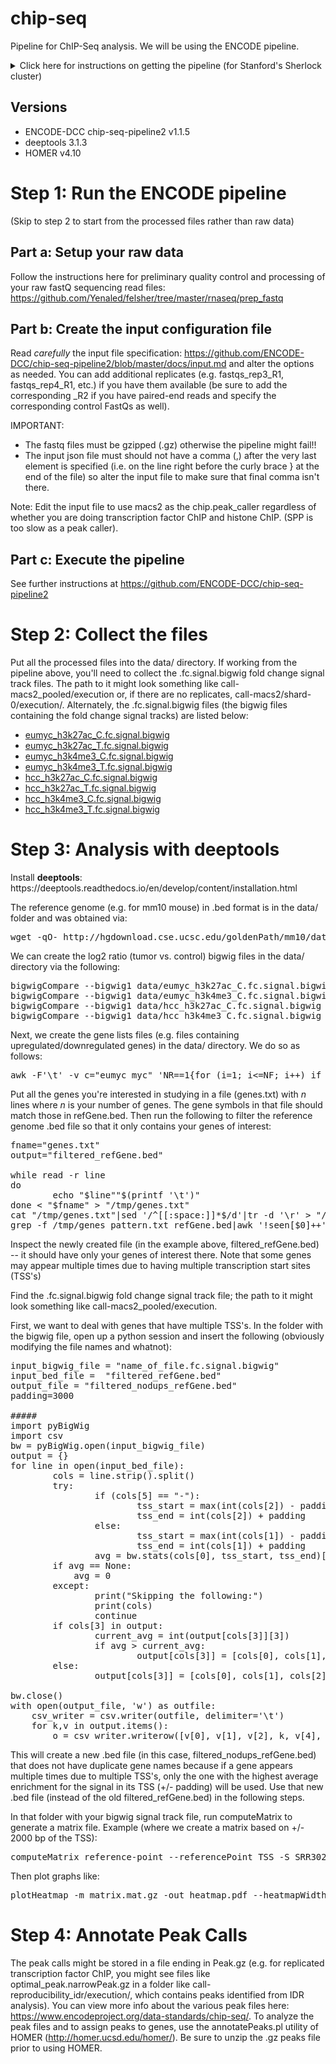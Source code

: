 # chip-seq
Pipeline for ChIP-Seq analysis. We will be using the ENCODE pipeline.
<details><summary>Click here for instructions on getting the pipeline (for Stanford's Sherlock cluster)</summary>
<p>Instructions for getting the pipeline onto Sherlock: https://github.com/ENCODE-DCC/chip-seq-pipeline2/blob/master/docs/tutorial_sherlock.md</p>
<p>We will be using Singularity so we won't be installing conda (i.e. disregard the step that specifies "For Conda users").</p>
<p>Within the new chip-seq-pipeline2 directory, edit the file <b>workflow_opts/sherlock.json</b> to remove /oak/stanford from singularity_bindpath (note: this is not necessary if the lab has paid for oak storage). Additionally, you might also want to consider having a dedicated directory within the lab group folder as a place to store all the sequencing data (e.g. /home/groups/dfelsher/delaneysequencing). In which case, you should create that directory (using mkdir) and then add that directory in singularity_bindpath. All in all, the resulting workflow_opts/sherlock.json file should look something like the following (note: v1.1.5 may be different depending on your version number):</p>
<pre>{
    "default_runtime_attributes" : {
        "slurm_partition" : "normal",
        "singularity_container" : "/home/groups/cherry/encode/pipeline_singularity_images/chip-seq-pipeline-v1.1.5.simg",
        "singularity_bindpath" : "/scratch,/lscratch,/home/groups/dfelsher/delaneysequencing,/home/groups/cherry/encode"
    }
}</pre>
</details>

## Versions

<ul>
    <li>ENCODE-DCC chip-seq-pipeline2 v1.1.5</li>
    <li>deeptools 3.1.3</li>
    <li>HOMER v4.10</li>
</ul>

# Step 1: Run the ENCODE pipeline

(Skip to step 2 to start from the processed files rather than raw data)

## Part a: Setup your raw data

Follow the instructions here for preliminary quality control and processing of your raw fastQ sequencing read files: https://github.com/Yenaled/felsher/tree/master/rnaseq/prep_fastq

## Part b: Create the input configuration file

Read <i>carefully</i> the input file specification: https://github.com/ENCODE-DCC/chip-seq-pipeline2/blob/master/docs/input.md and alter the options as needed. You can add additional replicates (e.g. fastqs_rep3_R1, fastqs_rep4_R1, etc.) if you have them available (be sure to add the corresponding _R2 if you have paired-end reads and specify the corresponding control FastQs as well).
<p>IMPORTANT:</p>
<ul>
    <li>The fastq files must be gzipped (.gz) otherwise the pipeline might fail!! </li>
    <li>The input json file must should not have a comma (,) after the very last element is specified (i.e. on the line right before the curly brace } at the end of the file) so alter the input file to make sure that final comma isn't there.</li>
 </ul>
 
Note: Edit the input file to use macs2 as the chip.peak_caller regardless of whether you are doing transcription factor ChIP and histone ChIP. (SPP is too slow as a peak caller).
 
## Part c: Execute the pipeline
 
See further instructions at https://github.com/ENCODE-DCC/chip-seq-pipeline2

# Step 2: Collect the files

Put all the processed files into the data/ directory. If working from the pipeline above, you'll need to collect the .fc.signal.bigwig fold change signal track files. The path to it might look something like call-macs2_pooled/execution or, if there are no replicates, call-macs2/shard-0/execution/. Alternately, the .fc.signal.bigwig files (the bigwig files containing the fold change signal tracks) are listed below:

<ul>
	<li><a href="https://github.com/Yenaled/felsher/releases/download/felsher/eumyc_h3k27ac_C.fc.signal.bigwig">eumyc_h3k27ac_C.fc.signal.bigwig</a></li>
	<li><a href="https://github.com/Yenaled/felsher/releases/download/felsher/eumyc_h3k27ac_T.fc.signal.bigwig">eumyc_h3k27ac_T.fc.signal.bigwig</a></li>
	<li><a href="https://github.com/Yenaled/felsher/releases/download/felsher/eumyc_h3k4me3_C.fc.signal.bigwig">eumyc_h3k4me3_C.fc.signal.bigwig</a></li>
	<li><a href="https://github.com/Yenaled/felsher/releases/download/felsher/eumyc_h3k4me3_T.fc.signal.bigwig">eumyc_h3k4me3_T.fc.signal.bigwig</a></li>
	<li><a href="https://github.com/Yenaled/felsher/releases/download/felsher/hcc_h3k27ac_C.fc.signal.bigwig">hcc_h3k27ac_C.fc.signal.bigwig</a></li>
	<li><a href="https://github.com/Yenaled/felsher/releases/download/felsher/hcc_h3k27ac_T.fc.signal.bigwig">hcc_h3k27ac_T.fc.signal.bigwig</a></li>
	<li><a href="https://github.com/Yenaled/felsher/releases/download/felsher/hcc_h3k4me3_C.fc.signal.bigwig">hcc_h3k4me3_C.fc.signal.bigwig</a></li>
	<li><a href="https://github.com/Yenaled/felsher/releases/download/felsher/hcc_h3k4me3_T.fc.signal.bigwig">hcc_h3k4me3_T.fc.signal.bigwig</a></li>
</ul>
	

# Step 3: Analysis with deeptools

<p>Install <b>deeptools</b>: https://deeptools.readthedocs.io/en/develop/content/installation.html</p>

The reference genome (e.g. for mm10 mouse) in .bed format is in the data/ folder and was obtained via:
<pre>wget -qO- http://hgdownload.cse.ucsc.edu/goldenPath/mm10/database/refGene.txt.gz | gunzip -c - | awk 'BEGIN{ OFS="\t" }{ print $3, $5, $6, $13, ".", $4  }' - > data/refGene.bed</pre>

We can create the log2 ratio (tumor vs. control) bigwig files in the data/ directory via the following:

<pre>
bigwigCompare --bigwig1 data/eumyc_h3k27ac_C.fc.signal.bigwig --bigwig2 data/eumyc_h3k27ac_T.fc.signal.bigwig --outFileName data/log2ratio_eumyc_h3k27ac.bigwig
bigwigCompare --bigwig1 data/eumyc_h3k4me3_C.fc.signal.bigwig --bigwig2 data/eumyc_h3k4me3_T.fc.signal.bigwig --outFileName data/log2ratio_eumyc_h3k4me3.bigwig
bigwigCompare --bigwig1 data/hcc_h3k27ac_C.fc.signal.bigwig --bigwig2 data/hcc_h3k27ac_T.fc.signal.bigwig --outFileName data/log2ratio_hcc_h3k27ac.bigwig
bigwigCompare --bigwig1 data/hcc_h3k4me3_C.fc.signal.bigwig --bigwig2 data/hcc_h3k4me3_T.fc.signal.bigwig --outFileName data/log2ratio_hcc_h3k4me3.bigwig
</pre>

Next, we create the gene lists files (e.g. files containing upregulated/downregulated genes) in the data/ directory. We do so as follows:

<pre>
awk -F'\t' -v c="eumyc_myc" 'NR==1{for (i=1; i<=NF; i++) if ($i==c){p=i; break}; next} {print $p}' ../output/mouse_de/de_genes_down_symbols.txt > data/eumyc_down.txt
</pre>

Put all the genes you're interested in studying in a file (genes.txt) with <i>n</i> lines where <i>n</i> is your number of genes. The gene symbols in that file should match those in refGene.bed. Then run the following to filter the reference genome .bed file so that it only contains your genes of interest:
<pre>
fname="genes.txt"
output="filtered_refGene.bed"

while read -r line
do
        echo "$line""$(printf '\t')"
done < "$fname" > "/tmp/genes.txt"
cat "/tmp/genes.txt"|sed '/^[[:space:]]*$/d'|tr -d '\r' > "/tmp/genes_pattern.txt"
grep -f /tmp/genes_pattern.txt refGene.bed|awk '!seen[$0]++' > "$output"
</pre>

<p>Inspect the newly created file (in the example above, filtered_refGene.bed) -- it should have only your genes of interest there. Note that some genes may appear multiple times due to having multiple transcription start sites (TSS's)</p>

<p>Find the .fc.signal.bigwig fold change signal track file; the path to it might look something like call-macs2_pooled/execution.</p>

First, we want to deal with genes that have multiple TSS's. In the folder with the bigwig file, open up a python session and insert the following (obviously modifying the file names and whatnot):
<pre>
input_bigwig_file = "name_of_file.fc.signal.bigwig"
input_bed_file =  "filtered_refGene.bed"
output_file = "filtered_nodups_refGene.bed"
padding=3000

#####
import pyBigWig
import csv
bw = pyBigWig.open(input_bigwig_file)
output = {}
for line in open(input_bed_file):
        cols = line.strip().split()
        try:
                if (cols[5] == "-"):
                        tss_start = max(int(cols[2]) - padding, 0)
                        tss_end = int(cols[2]) + padding
                else:
                        tss_start = max(int(cols[1]) - padding, 0)
                        tss_end = int(cols[1]) + padding
                avg = bw.stats(cols[0], tss_start, tss_end)[0]
		if avg == None:
			avg = 0
        except:
                print("Skipping the following:")
                print(cols)
                continue
        if cols[3] in output:
                current_avg = int(output[cols[3]][3])
                if avg > current_avg:
                        output[cols[3]] = [cols[0], cols[1], cols[2], avg, cols[4], cols[5]]
        else:
                output[cols[3]] = [cols[0], cols[1], cols[2], avg, cols[4], cols[5]]

bw.close()
with open(output_file, 'w') as outfile:
	csv_writer = csv.writer(outfile, delimiter='\t')
	for k,v in output.items():
		o = csv_writer.writerow([v[0], v[1], v[2], k, v[4], v[5]])
</pre>

<p>This will create a new .bed file (in this case, filtered_nodups_refGene.bed) that does not have duplicate gene names because if a gene appears multiple times due to multiple TSS's, only the one with the highest average enrichment for the signal in its TSS (+/- padding) will be used. Use that new .bed file (instead of the old filtered_refGene.bed) in the following steps.</p>
In that folder with your bigwig signal track file, run computeMatrix to generate a matrix file. Example (where we create a matrix based on +/- 2000 bp of the TSS):</p>
<pre>computeMatrix reference-point --referencePoint TSS -S SRR3020034_pass_1_trimmed.merged.nodup_x_ctl_for_rep1.fc.signal.bigwig -R filtered_nodups_refGene.bed --beforeRegionStartLength 2000 --afterRegionStartLength 2000 --skipZeros -o matrix.mat.gz</pre>
Then plot graphs like:
<pre>plotHeatmap -m matrix.mat.gz -out heatmap.pdf --heatmapWidth 15</pre>

# Step 4: Annotate Peak Calls

The peak calls might be stored in a file ending in Peak.gz (e.g. for replicated transcription factor ChIP, you might see files like optimal_peak.narrowPeak.gz in a folder like call-reproducibility_idr/execution/, which contains peaks identified from IDR analysis). You can view more info about the various peak files here: https://www.encodeproject.org/data-standards/chip-seq/. To analyze the peak files and to assign peaks to genes, use the annotatePeaks.pl utility of HOMER (http://homer.ucsd.edu/homer/). Be sure to unzip the .gz peaks file prior to using HOMER.
